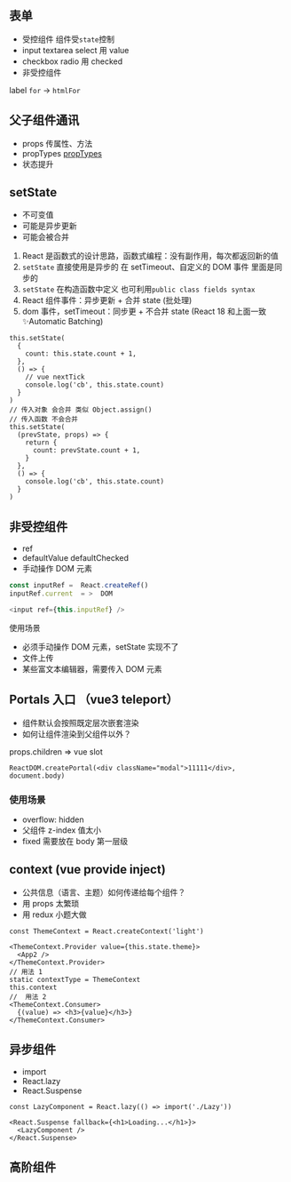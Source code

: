 ## 表单

- 受控组件 组件受`state`控制
- input textarea select 用 value
- checkbox radio 用 checked
- 非受控组件

label `for` -> `htmlFor`

## 父子组件通讯

- props 传属性、方法
- propTypes [propTypes](https://zh-hans.reactjs.org/docs/typechecking-with-proptypes.html)
- 状态提升

## setState

- 不可变值
- 可能是异步更新
- 可能会被合并

1. React 是函数式的设计思路，函数式编程：没有副作用，每次都返回新的值
2. `setState` 直接使用是异步的 在 setTimeout、自定义的 DOM 事件 里面是同步的
3. `setState` 在构造函数中定义 也可利用`public class fields syntax`
4. React 组件事件：异步更新 + 合并 state (批处理)
5. dom 事件，setTimeout：同步更 + 不合并 state (React 18 和上面一致 ✨Automatic Batching)

```tsx
this.setState(
  {
    count: this.state.count + 1,
  },
  () => {
    // vue nextTick
    console.log('cb', this.state.count)
  }
)
// 传入对象 会合并 类似 Object.assign()
// 传入函数 不会合并
this.setState(
  (prevState, props) => {
    return {
      count: prevState.count + 1,
    }
  },
  () => {
    console.log('cb', this.state.count)
  }
)
```

## 非受控组件

- ref
- defaultValue defaultChecked
- 手动操作 DOM 元素

```js
const inputRef =  React.createRef()
inputRef.current  = >  DOM

<input ref={this.inputRef} />
```

使用场景

- 必须手动操作 DOM 元素，setState 实现不了
- 文件上传
- 某些富文本编辑器，需要传入 DOM 元素

## Portals 入口 （vue3 teleport）

- 组件默认会按照既定层次嵌套渲染
- 如何让组件渲染到父组件以外？

props.children => vue slot

```tsx
ReactDOM.createPortal(<div className="modal">11111</div>, document.body)
```

### 使用场景

- overflow: hidden
- 父组件 z-index 值太小
- fixed 需要放在 body 第一层级

## context (vue provide inject)

- 公共信息（语言、主题）如何传递给每个组件？
- 用 props 太繁琐
- 用 redux 小题大做

```tsx
const ThemeContext = React.createContext('light')

<ThemeContext.Provider value={this.state.theme}>
  <App2 />
</ThemeContext.Provider>
// 用法 1
static contextType = ThemeContext
this.context
//  用法 2
<ThemeContext.Consumer>
  {(value) => <h3>{value}</h3>}
</ThemeContext.Consumer>
```

## 异步组件

- import
- React.lazy
- React.Suspense

```tsx
const LazyComponent = React.lazy(() => import('./Lazy'))

<React.Suspense fallback={<h1>Loading...</h1>}>
  <LazyComponent />
</React.Suspense>
```

## 高阶组件
